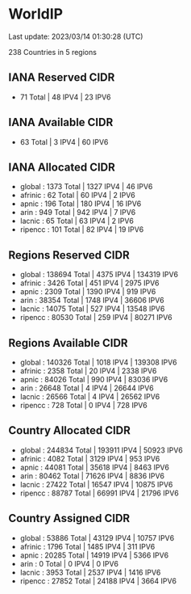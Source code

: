 # WorldIP

Last update: 2023/03/14 01:30:28 (UTC)

238 Countries in 5 regions

## IANA Reserved CIDR

- 71 Total | 48 IPV4 | 23 IPV6

## IANA Available CIDR

- 63 Total | 3 IPV4 | 60 IPV6

## IANA Allocated CIDR

- global : 1373 Total | 1327 IPV4 | 46 IPV6
- afrinic : 62 Total | 60 IPV4 | 2 IPV6
- apnic : 196 Total | 180 IPV4 | 16 IPV6
- arin : 949 Total | 942 IPV4 | 7 IPV6
- lacnic : 65 Total | 63 IPV4 | 2 IPV6
- ripencc : 101 Total | 82 IPV4 | 19 IPV6

## Regions Reserved CIDR

- global : 138694 Total | 4375 IPV4 | 134319 IPV6
- afrinic : 3426 Total | 451 IPV4 | 2975 IPV6
- apnic : 2309 Total | 1390 IPV4 | 919 IPV6
- arin : 38354 Total | 1748 IPV4 | 36606 IPV6
- lacnic : 14075 Total | 527 IPV4 | 13548 IPV6
- ripencc : 80530 Total | 259 IPV4 | 80271 IPV6

## Regions Available CIDR

- global : 140326 Total | 1018 IPV4 | 139308 IPV6
- afrinic : 2358 Total | 20 IPV4 | 2338 IPV6
- apnic : 84026 Total | 990 IPV4 | 83036 IPV6
- arin : 26648 Total | 4 IPV4 | 26644 IPV6
- lacnic : 26566 Total | 4 IPV4 | 26562 IPV6
- ripencc : 728 Total | 0 IPV4 | 728 IPV6

## Country Allocated CIDR

- global : 244834 Total | 193911 IPV4 | 50923 IPV6
- afrinic : 4082 Total | 3129 IPV4 | 953 IPV6
- apnic : 44081 Total | 35618 IPV4 | 8463 IPV6
- arin : 80462 Total | 71626 IPV4 | 8836 IPV6
- lacnic : 27422 Total | 16547 IPV4 | 10875 IPV6
- ripencc : 88787 Total | 66991 IPV4 | 21796 IPV6

## Country Assigned CIDR

- global : 53886 Total | 43129 IPV4 | 10757 IPV6
- afrinic : 1796 Total | 1485 IPV4 | 311 IPV6
- apnic : 20285 Total | 14919 IPV4 | 5366 IPV6
- arin : 0 Total | 0 IPV4 | 0 IPV6
- lacnic : 3953 Total | 2537 IPV4 | 1416 IPV6
- ripencc : 27852 Total | 24188 IPV4 | 3664 IPV6
